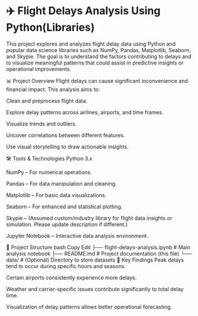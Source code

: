 # ✈️ Flight Delays Analysis Using Python(Libraries)

This project explores and analyzes flight delay data using Python and popular data science libraries such as NumPy, Pandas, Matplotlib, Seaborn, and Skypie. The goal is to understand the factors contributing to delays and to visualize meaningful patterns that could assist in predictive insights or operational improvements.

📊 Project Overview
Flight delays can cause significant inconvenience and financial impact. This analysis aims to:

Clean and preprocess flight data.

Explore delay patterns across airlines, airports, and time frames.

Visualize trends and outliers.

Uncover correlations between different features.

Use visual storytelling to draw actionable insights.

🛠️ Tools & Technologies
Python 3.x

NumPy – For numerical operations.

Pandas – For data manipulation and cleaning.

Matplotlib – For basic data visualizations.

Seaborn – For enhanced and statistical plotting.

Skypie – (Assumed custom/industry library for flight data insights or simulation. Please update description if different.)

Jupyter Notebook – Interactive data analysis environment.

📁 Project Structure
bash
Copy
Edit
├── flight-delays-analysis.ipynb  # Main analysis notebook
├── README.md                     # Project documentation (this file)
└── data/                         # (Optional) Directory to store datasets
📌 Key Findings
Peak delays tend to occur during specific hours and seasons.

Certain airports consistently experience more delays.

Weather and carrier-specific issues contribute significantly to total delay time.

Visualization of delay patterns allows better operational forecasting.
